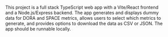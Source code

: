 <!-- Use this file to provide workspace-specific custom instructions to Copilot. For more details, visit https://code.visualstudio.com/docs/copilot/copilot-customization#_use-a-githubcopilotinstructionsmd-file -->

This project is a full stack TypeScript web app with a Vite/React frontend and a Node.js/Express backend. The app generates and displays dummy data for DORA and SPACE metrics, allows users to select which metrics to generate, and provides options to download the data as CSV or JSON. The app should be runnable locally.
